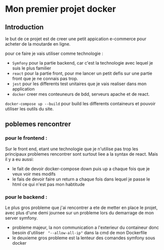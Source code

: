 # Mon premier projet docker
## Introduction
le but de ce projet est de creer une petit appication e-commerce pour acheter de la moutarde en ligne.

pour ce faire je vais utiliser comme technologie :
- `Symfony` pour la partie backend, car c'est la technologie avec lequel je suis le plus familier
- `react` pour la partie front, pour me lancer un petit defis sur une partie front que je ne connais pas trop.
- `jest` pour les differents test unitaires que je vais realiser dans mon application
- `docker` creer mes conteuneurs de bdd, serveurs apache et de react.

`docker-compose up --build` pour build les differents containeurs et pouvoir utiliser les outils du site.

## poblemes rencontrer

### pour le frontend : 
Sur le front end, etant une technologie que je n'utilise pas trop les principaux problemes rencontrer 
sont surtout liee a la syntax de react. Mais il y a eu aussi:
- le fait de devoir docker-compose down puis up a chaque fois que je veux voir mes modifs
- le fais de devoir faire un return a chaque fois dans lequel je passe le html ce qui n'est pas mon habtitude


### pour le backend : 
Le plus gros probleme que j'ai rencontrer a ete de metter en place le projet, avec plus d'une demi 
journee sur un probleme lors du demarrage de mon server symfony.
- probleme majeur, la non communication a l'exterieur du containeur donc besoin 
d'utiliser ` "--allow-all-ip"` dans la cmd de mon Dockerfile
- le deuxieme gros probleme est la lenteur des comandes symfony sous docker